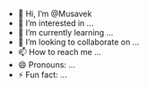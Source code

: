 - 👋 Hi, I’m @Musavek
- 👀 I’m interested in ...
- 🌱 I’m currently learning ...
- 💞️ I’m looking to collaborate on ...
- 📫 How to reach me ...
- 😄 Pronouns: ...
- ⚡ Fun fact: ...

<!---
Musavek/Musavek is a ✨ special ✨ repository because its `README.md` (this file) appears on your GitHub profile.
You can click the Preview link to take a look at your changes.
--->

